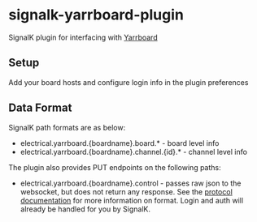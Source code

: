 # signalk-yarrboard-plugin

SignalK plugin for interfacing with [Yarrboard](https://github.com/hoeken/yarrboard)

## Setup

Add your board hosts and configure login info in the plugin preferences

## Data Format

SignalK path formats are as below:

* electrical.yarrboard.{boardname}.board.* - board level info
* electrical.yarrboard.{boardname}.channel.{id}.* - channel level info

The plugin also provides PUT endpoints on the following paths:

* electrical.yarrboard.{boardname}.control - passes raw json to the websocket, but does not return any response. See the <a href="https://github.com/hoeken/yarrboard#protocol">protocol documentation</a> for more information on format.  Login and auth will already be handled for you by SignalK.
